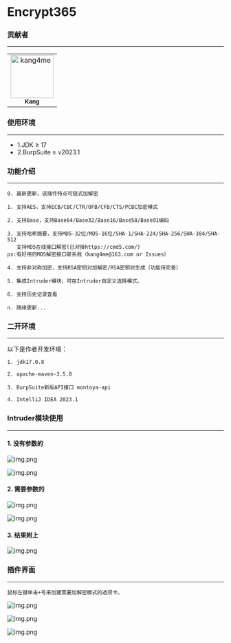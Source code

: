 # Encrypt365

### 贡献者
<hr>
<!-- ALL-CONTRIBUTORS-LIST:START - Do not remove or modify this section -->
<!-- ALL-CONTRIBUTORS-LIST:END -->

<!-- readme: kang4me,peter5he1by -start -->
<table>
<tr>
    <td align="center">
        <a href="https://github.com/kang4me">
            <img src="https://avatars.githubusercontent.com/u/141841408?v=4" width="100;" alt="kang4me"/>
            <br />
            <sub><b>Kang</b></sub>
        </a>
    </td></tr>
</table>
<!-- readme: kang4me,peter5he1by -end -->

### 使用环境
<hr>

- 1.JDK ≥ 17
- 2.BurpSuite ≥ v2023.1

### 功能介绍
<hr>

    0. 最新更新，该插件特点可链式加解密

    1. 支持AES，支持ECB/CBC/CTR/OFB/CFB/CTS/PCBC加密模式

    2. 支持Base，支持Base64/Base32/Base16/Base58/Base91编码

    3. 支持哈希摘要，支持MD5-32位/MD5-16位/SHA-1/SHA-224/SHA-256/SHA-384/SHA-512
       支持MD5在线接口解密(已对接https://cmd5.com/)
    ps:有好用的MD5解密接口联系我（kang4me@163.com or Issues）

    4. 支持非对称加密，支持RSA密钥对加解密/RSA密钥对生成（功能待完善）

    5. 集成Intruder模块，可在Intruder自定义选择模式。

    6. 支持历史记录查看

    n. 随缘更新...

### 二开环境
<hr>
以下是作者开发环境：
    
    1. jdk17.0.8
    
    2. apache-maven-3.5.0
    
    3. BurpSuite新版API接口 montoya-api
    
    4. IntelliJ IDEA 2023.1

### Intruder模块使用
<hr>

#### 1. 没有参数的

![img.png](images/img2.jpg)

![img.png](images/img3.jpg)

#### 2. 需要参数的

![img.png](images/img4.jpg)

![img.png](images/img5.jpg)

#### 3. 结果附上

![img.png](images/img8.jpg)

### 插件界面
<hr>

    鼠标左键单击+号来创建需要加解密模式的选项卡。

![img.png](images/img1.jpg)

![img.png](images/img6.jpg)

![img.png](images/img7.jpg)
